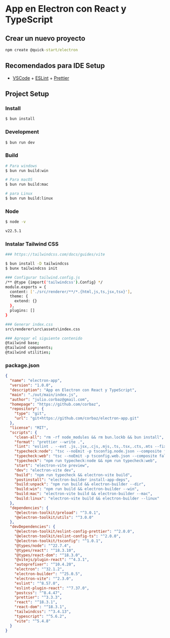 # App en Electron con React y TypeScript

## Crear un nuevo proyecto

```cmd
npm create @quick-start/electron
```

## Recomendados para IDE Setup

- [VSCode](https://code.visualstudio.com/) + [ESLint](https://marketplace.visualstudio.com/items?itemName=dbaeumer.vscode-eslint) + [Prettier](https://marketplace.visualstudio.com/items?itemName=esbenp.prettier-vscode)

## Project Setup

### Install

```bash
$ bun install
```

### Development

```bash
$ bun run dev
```

### Build

```bash
# Para windows
$ bun run build:win

# Para macOS
$ bun run build:mac

# para Linux
$ bun run build:linux
```

### Node 

```bash
$ node -v

v22.5.1
```


### Instalar Tailwind CSS

```bash
### https://tailwindcss.com/docs/guides/vite

$ bun install -D tailwindcss
$ bunx tailwindcss init

### Configurar tailwind.config.js
/** @type {import('tailwindcss').Config} */
module.exports = {
  content: ['./src/renderer/**/*.{html,js,ts,jsx,tsx}'],
  theme: {
    extend: {}
  },
  plugins: []
}

### Generar index.css
src\renderer\src\assets\index.css

### Agregar el siguiente contenido
@tailwind base;
@tailwind components;
@tailwind utilities;
```


### package.json
```json
{
  "name": "electron-app",
  "version": "1.0.0",
  "description": "App en Electron con React y TypeScript",
  "main": "./out/main/index.js",
  "author": "julio.corbaz@gmail.com",
  "homepage": "https://github.com/corbaz",
  "repository": {
    "type": "git",
    "url": "git+https://github.com/corbaz/electron-app.git"
  },
  "license": "MIT",
  "scripts": {
    "clean-all": "rm -rf node_modules && rm bun.lockb && bun install",
    "format": "prettier --write .",
    "lint": "eslint . --ext .js,.jsx,.cjs,.mjs,.ts,.tsx,.cts,.mts --fix",
    "typecheck:node": "tsc --noEmit -p tsconfig.node.json --composite false",
    "typecheck:web": "tsc --noEmit -p tsconfig.web.json --composite false",
    "typecheck": "npm run typecheck:node && npm run typecheck:web",
    "start": "electron-vite preview",
    "dev": "electron-vite dev",
    "build": "npm run typecheck && electron-vite build",
    "postinstall": "electron-builder install-app-deps",
    "build:unpack": "npm run build && electron-builder --dir",
    "build:win": "npm run build && electron-builder --win",
    "build:mac": "electron-vite build && electron-builder --mac",
    "build:linux": "electron-vite build && electron-builder --linux"
  },
  "dependencies": {
    "@electron-toolkit/preload": "^3.0.1",
    "@electron-toolkit/utils": "^3.0.0"
  },
  "devDependencies": {
    "@electron-toolkit/eslint-config-prettier": "^2.0.0",
    "@electron-toolkit/eslint-config-ts": "^2.0.0",
    "@electron-toolkit/tsconfig": "^1.0.1",
    "@types/node": "^22.7.4",
    "@types/react": "^18.3.10",
    "@types/react-dom": "^18.3.0",
    "@vitejs/plugin-react": "^4.3.1",
    "autoprefixer": "^10.4.20",
    "electron": "^32.1.2",
    "electron-builder": "^25.0.5",
    "electron-vite": "^2.3.0",
    "eslint": "^8.57.0",
    "eslint-plugin-react": "^7.37.0",
    "postcss": "^8.4.47",
    "prettier": "^3.3.3",
    "react": "^18.3.1",
    "react-dom": "^18.3.1",
    "tailwindcss": "^3.4.13",
    "typescript": "^5.6.2",
    "vite": "^5.4.8"
  }
}
```
